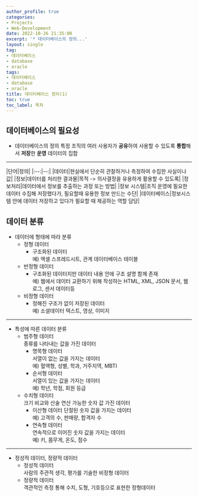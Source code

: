 ```yaml
---
author_profile: true
categories:
- Projects
- Web-Development
date: 2022-10-26 21:35:00
excerpt: '* 데이터베이스의 정의...'
layout: single
tag:
- 데이터베이스
- database
- oracle
tags:
- 데이터베이스
- database
- oracle
title: 데이터베이스 정리(1)
toc: true
toc_label: 목차
---
```




## 데이터베이스의 필요성

* 데이터베이스의 정의
특정 조직의 여러 사용자가 **공유**하여 사용할 수 있도록 **통합**해서 **저장**한 **운영** 데이터의 집합

---

|단어|정의|
    |:--:|--:|
    |데이터|현실에서 단순히 관찰하거나 측정하여 수집한 사실이나 값|
    |정보|데이터를 처리한 결과물|목적 -> 의사결정을 유용하게 활용할 수 있도록|
    |정보처리|데이터에서 정보를 추출하는 과정 또는 방법|
    |정보 시스템|조직 운영에 필요한 데이터 수집해 저장했다가, 필요할때 유용한 정보 만드는 수단|
    |데이터베이스|정보시스템 안에 데이터 저장하고 있다가 필요할 때 제공하는 역할 담당|

## 데이터 분류

* 데이터에 형태에 따라 분류  
  * 정형 데이터
    * 구조화된 데이터   
    예) 엑셀 스프레드시트, 관계 데이터베이스 테이블
  * 반정형 데이터
    * 구조화된 데이터지만 데이터 내용 안에 구조 설명 함께 존재  
    예) 웹에서 데이터 교환하기 위해 작성하는 HTML, XML, JSON 문서, 웹 로그, 센서 데이터등
  * 비정형 데이터
    * 정해진 구조가 없이 저장된 데이터   
    예) 소셜데이터 텍스트, 영상, 이미지  
___
* 특성에 따른 데이터 분류 
  * 범주형 데이터  
  종류를 나타내는 값을 가진 데이터
    * 명목형 데이터  
    서열이 없는 값을 가지는 데이터  
    예) 혈액형, 성별, 학과, 거주지역, MBTI
    * 순서형 데이터  
    서열이 있는 값을 가지는 데이터  
    예) 학년, 학점, 회원 등급
  * 수치형 데이터  
  크기 비교와 산술 연산 가능한 숫자 값 가진 데이터 
    * 이산형 데이터
    단절된 숫자 값을 가지는 데이터  
    예) 고객의 수, 판매량, 합격자 수
    * 연속형 데이터  
    연속적으로 이어진 숫자 값을 가지는 데이터  
    예) 키, 몸무게, 온도, 점수  
___
* 정성적 데이터, 정량적 데이터
  * 정성적 데이터  
  사람의 주관적 생각, 평가를 기술한 비정형 데이터
  * 정량적 데이터  
  객관적인 측정 통해 수치, 도형, 기호등으로 표현한 정형데이터


